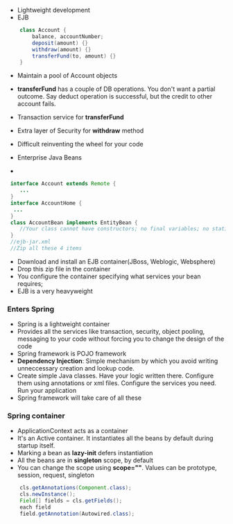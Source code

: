 * Lightweight development
* EJB

``` java
	class Account {
		balance, accountNumber;
		deposit(amount) {}
		withdraw(amount) {}
		transferFund(to, amount) {}
	}

```
* Maintain a pool of Account objects
* __transferFund__ has a couple of DB operations. You don't want a partial outcome. Say deduct operation is successful, but the credit to other account fails.
* Transaction service for __transferFund__
* Extra layer of Security for __withdraw__ method

* Difficult reinventing the wheel for your code
* Enterprise Java Beans
* 
``` java
 interface Account extends Remote {
 	...
 }
 interface AccountHome {
  ...
 }
 class AccountBean implements EntityBean {
 	//Your class cannot have constructors; no final variables; no static members; should not use throws keyword; cannot extend some other class;
 }
 //ejb-jar.xml
 //Zip all these 4 items
```
* Download and install an EJB container(JBoss, Weblogic, Websphere)
* Drop this zip file in the container
* You configure the container specifying what services your bean requires;
* EJB is a very heavyweight

### Enters Spring

* Spring is a lightweight container
* Provides all the services like transaction, security, object pooling, messaging to your code without forcing you to change the design of the code
* Spring framework is POJO framework
* __Dependency Injection__: Simple mechanism by which you avoid writing unneccessary creation and lookup code.
* Create simple Java classes. Have your logic written there. Configure them using annotations or xml files. Configure the services you need. Run your application
* Spring framework will take care of all these

### Spring container
* ApplicationContext acts as a container
* It's an Active container. It instantiates all the beans by default during startup itself.
* Marking a bean as __lazy-init__ defers instantiation
* All the beans are in __singleton__ scope, by default
* You can change the scope using __scope=""__. Values can be prototype, session, request, singleton



``` java
	cls.getAnnotations(Component.class);
	cls.newInstance();
	Field[] fields = cls.getFields();
	each field
	field.getAnnotation(Autowired.class);
	
	
```





